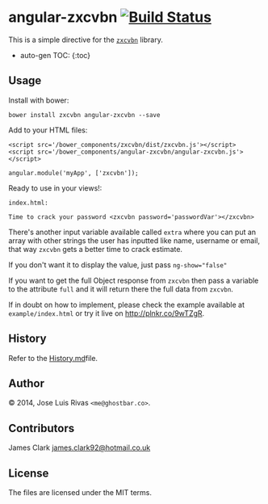 angular-zxcvbn [![Build Status](https://travis-ci.org/jamesclark92/angular-zxcvbn.svg?branch=master)](https://travis-ci.org/jamesclark92/angular-zxcvbn)
==============

This is a simple directive for the [`zxcvbn`](https://github.com/dropbox/zxcvbn) library.


* auto-gen TOC:
{:toc}


Usage
-----

Install with bower:

    bower install zxcvbn angular-zxcvbn --save

Add to your HTML files:

    <script src='/bower_components/zxcvbn/dist/zxcvbn.js'></script>
    <script src='/bower_components/angular-zxcvbn/angular-zxcvbn.js'></script>

    angular.module('myApp', ['zxcvbn']);

Ready to use in your views!:

`index.html:`

    Time to crack your password <zxcvbn password='passwordVar'></zxcvbn>

There's another input variable available called `extra` where you can put an array with other strings the user has inputted like name, username or email, that way `zxcvbn` gets a better time to crack estimate.

If you don't want it to display the value, just pass  `ng-show="false"`

If you want to get the full Object response from `zxcvbn` then pass a variable to the attribute `full` and it will return there the full data from `zxcvbn`.

If in doubt on how to implement, please check the example available at `example/index.html` or try it live on <http://plnkr.co/9wTZgR>.

History
-------
Refer to the [History.md](History.md)file.

Author
------
© 2014, Jose Luis Rivas `<me@ghostbar.co>`.

Contributors
------------
James Clark <james.clark92@hotmail.co.uk>

License
-------
The files are licensed under the MIT terms.
